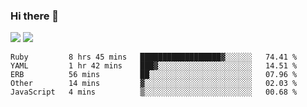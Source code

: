 ### Hi there 👋

<!--
**sasharevzin/sasharevzin** is a ✨ _special_ ✨ repository because its `README.md` (this file) appears on your GitHub profile.

Here are some ideas to get you started:

- 🔭 I’m currently working on ...
- 🌱 I’m currently learning ...
- 👯 I’m looking to collaborate on ...
- 🤔 I’m looking for help with ...
- 💬 Ask me about ...
- 📫 How to reach me: ...
- 😄 Pronouns: ...
- ⚡ Fun fact: ...
-->

![](https://yusufozturk.vercel.app/api?username=sasharevzin&hide_title=true&include_all_commits=true&count_private=true&show_icons=true) ![](https://yusufozturk.vercel.app/api/top-langs/?username=sasharevzin&layout=compact&langs_count=10&hide=apacheconf,coffeescript)

<!--START_SECTION:waka-->
```text
Ruby         8 hrs 45 mins   ██████████████████▓░░░░░░   74.41 % 
YAML         1 hr 42 mins    ███▓░░░░░░░░░░░░░░░░░░░░░   14.51 % 
ERB          56 mins         ██░░░░░░░░░░░░░░░░░░░░░░░   07.96 % 
Other        14 mins         ▓░░░░░░░░░░░░░░░░░░░░░░░░   02.03 % 
JavaScript   4 mins          ▒░░░░░░░░░░░░░░░░░░░░░░░░   00.68 % 
```
<!--END_SECTION:waka-->
